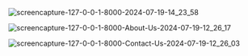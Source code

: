 

![screencapture-127-0-0-1-8000-2024-07-19-14_23_58](https://github.com/user-attachments/assets/67189ce4-de5b-47ae-a35c-d1f2efee5d10)




![screencapture-127-0-0-1-8000-About-Us-2024-07-19-12_26_17](https://github.com/user-attachments/assets/7c9bbc33-7fc4-4c48-91e5-3bf23b4001f5)

![screencapture-127-0-0-1-8000-Contact-Us-2024-07-19-12_26_03](https://github.com/user-attachments/assets/a5e08757-d2f4-4c88-a7e3-34374c00b1ee)
